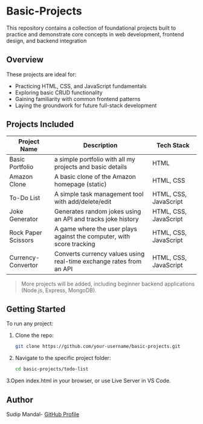 # Basic-Projects
This repository contains a collection of foundational projects built to practice and demonstrate core concepts in web development, frontend design, and backend integration


##  Overview
These projects are ideal for:
- Practicing HTML, CSS, and JavaScript fundamentals
- Exploring basic CRUD functionality
- Gaining familiarity with common frontend patterns
- Laying the groundwork for future full-stack development


##  Projects Included

| Project Name        | Description                                                              | Tech Stack              |
|---------------------|--------------------------------------------------------------------------|-------------------------|
| Basic Portfolio     | a simple portfolio with all my projects  and basic details               | HTML                    |
| Amazon Clone        | A basic clone of the Amazon homepage (static)                            | HTML, CSS               |
| To-Do List          | A simple task management tool with add/delete/edit                       | HTML, CSS, JavaScript   |
| Joke Generator      | Generates random jokes using an API and tracks joke history              | HTML, CSS, JavaScript   |
| Rock Paper Scissors | A game where the user plays against the computer, with score tracking    | HTML, CSS, JavaScript   |
| Currency-Convertor  | Converts currency values using real-time exchange rates from an API      | HTML, CSS, JavaScript   |

> More projects will be added, including beginner backend applications (Node.js, Express, MongoDB).

## Getting Started

To run any project:
1. Clone the repo:
   ```bash
   git clone https://github.com/your-username/basic-projects.git
2. Navigate to the specific project folder:
   ```bash
   cd basic-projects/todo-list
3.Open index.html in your browser, or use Live Server in VS Code.

##  Author
Sudip Mandal- [GitHub Profile](https://github.com/sudip-mandal)
